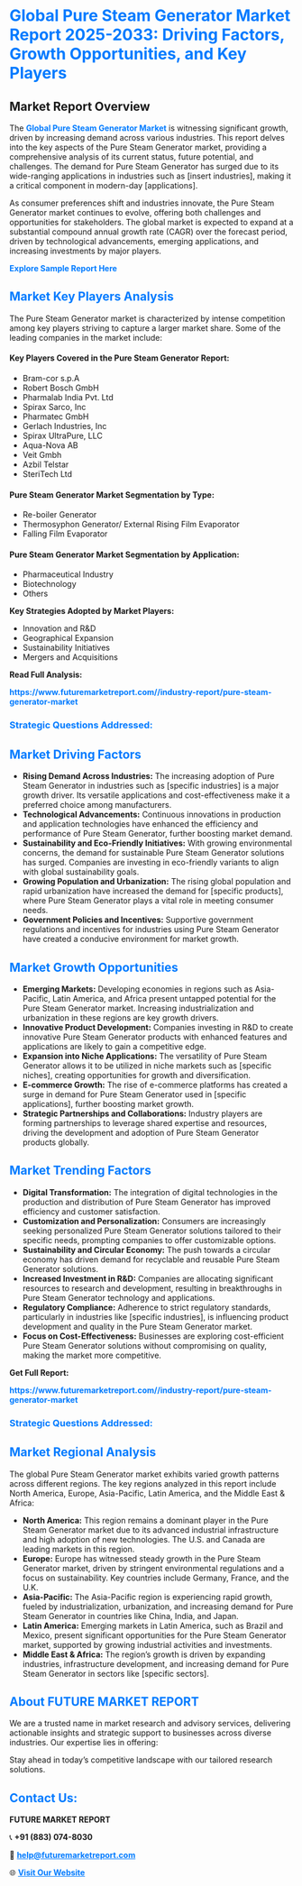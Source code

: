 <h1 style="color: #007BFF;">Global Pure Steam Generator Market Report 2025-2033: Driving Factors, Growth Opportunities, and Key Players</h1>

<section id="overview">
<h2>Market Report Overview</h2>
<p>The <a href="https://www.futuremarketreport.com//industry-report/pure-steam-generator-market" style="color: #007BFF; text-decoration: none;"><strong>Global Pure Steam Generator Market</strong></a> is witnessing significant growth, driven by increasing demand across various industries. This report delves into the key aspects of the Pure Steam Generator market, providing a comprehensive analysis of its current status, future potential, and challenges. The demand for Pure Steam Generator has surged due to its wide-ranging applications in industries such as [insert industries], making it a critical component in modern-day [applications].</p>
<p>As consumer preferences shift and industries innovate, the Pure Steam Generator market continues to evolve, offering both challenges and opportunities for stakeholders. The global market is expected to expand at a substantial compound annual growth rate (CAGR) over the forecast period, driven by technological advancements, emerging applications, and increasing investments by major players.</p>
</section>

<section id="overview">
<p><a href="https://www.futuremarketreport.com//request-sample/reportId=88275" style="color: #007BFF; text-decoration: none;"><strong>Explore Sample Report Here</strong></a></p>
</section>

<section id="key-players">
<h2 style="color: #007BFF;">Market Key Players Analysis</h2>
<p>The Pure Steam Generator market is characterized by intense competition among key players striving to capture a larger market share. Some of the leading companies in the market include:</p>
<h4>Key Players Covered in the Pure Steam Generator Report:</h4>
<ul><li>Bram-cor s.p.A</li><li>Robert Bosch GmbH</li><li>Pharmalab India Pvt. Ltd</li><li>Spirax Sarco, Inc</li><li>Pharmatec GmbH</li><li>Gerlach Industries, Inc</li><li>Spirax UltraPure, LLC</li><li>Aqua-Nova AB</li><li>Veit Gmbh</li><li>Azbil Telstar</li><li>SteriTech Ltd</li></ul>
<h4>Pure Steam Generator Market Segmentation by Type:</h4>
<ul><li>Re-boiler Generator</li><li>Thermosyphon Generator/ External Rising Film Evaporator</li><li>Falling Film Evaporator</li></ul>

<h4>Pure Steam Generator Market Segmentation by Application:</h4>
<ul><li>Pharmaceutical Industry</li><li>Biotechnology</li><li>Others</li></ul>
<p><strong>Key Strategies Adopted by Market Players:</strong></p>
<ul>
<li>Innovation and R&D</li>
<li>Geographical Expansion</li>
<li>Sustainability Initiatives</li>
<li>Mergers and Acquisitions</li>
</ul>
</section>

<section>
<p><strong>Read Full Analysis: </strong></p><a href="https://www.futuremarketreport.com//industry-report/pure-steam-generator-market" style="color: #007BFF; text-decoration: none;"><strong>https://www.futuremarketreport.com//industry-report/pure-steam-generator-market</strong></a>
<h3 style="color: #007BFF;">Strategic Questions Addressed:</h3>
</section>

<section id="driving-factors">
<h2 style="color: #007BFF;">Market Driving Factors</h2>
<ul>
<li><strong>Rising Demand Across Industries:</strong> The increasing adoption of Pure Steam Generator in industries such as [specific industries] is a major growth driver. Its versatile applications and cost-effectiveness make it a preferred choice among manufacturers.</li>
<li><strong>Technological Advancements:</strong> Continuous innovations in production and application technologies have enhanced the efficiency and performance of Pure Steam Generator, further boosting market demand.</li>
<li><strong>Sustainability and Eco-Friendly Initiatives:</strong> With growing environmental concerns, the demand for sustainable Pure Steam Generator solutions has surged. Companies are investing in eco-friendly variants to align with global sustainability goals.</li>
<li><strong>Growing Population and Urbanization:</strong> The rising global population and rapid urbanization have increased the demand for [specific products], where Pure Steam Generator plays a vital role in meeting consumer needs.</li>
<li><strong>Government Policies and Incentives:</strong> Supportive government regulations and incentives for industries using Pure Steam Generator have created a conducive environment for market growth.</li>
</ul>
</section>

<section id="growth-opportunities">
<h2 style="color: #007BFF;">Market Growth Opportunities</h2>
<ul>
<li><strong>Emerging Markets:</strong> Developing economies in regions such as Asia-Pacific, Latin America, and Africa present untapped potential for the Pure Steam Generator market. Increasing industrialization and urbanization in these regions are key growth drivers.</li>
<li><strong>Innovative Product Development:</strong> Companies investing in R&D to create innovative Pure Steam Generator products with enhanced features and applications are likely to gain a competitive edge.</li>
<li><strong>Expansion into Niche Applications:</strong> The versatility of Pure Steam Generator allows it to be utilized in niche markets such as [specific niches], creating opportunities for growth and diversification.</li>
<li><strong>E-commerce Growth:</strong> The rise of e-commerce platforms has created a surge in demand for Pure Steam Generator used in [specific applications], further boosting market growth.</li>
<li><strong>Strategic Partnerships and Collaborations:</strong> Industry players are forming partnerships to leverage shared expertise and resources, driving the development and adoption of Pure Steam Generator products globally.</li>
</ul>
</section>

<section id="trending-factors">
<h2 style="color: #007BFF;">Market Trending Factors</h2>
<ul>
<li><strong>Digital Transformation:</strong> The integration of digital technologies in the production and distribution of Pure Steam Generator has improved efficiency and customer satisfaction.</li>
<li><strong>Customization and Personalization:</strong> Consumers are increasingly seeking personalized Pure Steam Generator solutions tailored to their specific needs, prompting companies to offer customizable options.</li>
<li><strong>Sustainability and Circular Economy:</strong> The push towards a circular economy has driven demand for recyclable and reusable Pure Steam Generator solutions.</li>
<li><strong>Increased Investment in R&D:</strong> Companies are allocating significant resources to research and development, resulting in breakthroughs in Pure Steam Generator technology and applications.</li>
<li><strong>Regulatory Compliance:</strong> Adherence to strict regulatory standards, particularly in industries like [specific industries], is influencing product development and quality in the Pure Steam Generator market.</li>
<li><strong>Focus on Cost-Effectiveness:</strong> Businesses are exploring cost-efficient Pure Steam Generator solutions without compromising on quality, making the market more competitive.</li>
</ul>
</section>

<section>
<p><strong>Get Full Report: </strong></p><a href="https://www.futuremarketreport.com//industry-report/pure-steam-generator-market" style="color: #007BFF; text-decoration: none;"><strong>https://www.futuremarketreport.com//industry-report/pure-steam-generator-market</strong></a>
<h3 style="color: #007BFF;">Strategic Questions Addressed:</h3>
</section>


<section id="regional-analysis">
<h2 style="color: #007BFF;">Market Regional Analysis</h2>
<p>The global Pure Steam Generator market exhibits varied growth patterns across different regions. The key regions analyzed in this report include North America, Europe, Asia-Pacific, Latin America, and the Middle East & Africa:</p>
<ul>
<li><strong>North America:</strong> This region remains a dominant player in the Pure Steam Generator market due to its advanced industrial infrastructure and high adoption of new technologies. The U.S. and Canada are leading markets in this region.</li>
<li><strong>Europe:</strong> Europe has witnessed steady growth in the Pure Steam Generator market, driven by stringent environmental regulations and a focus on sustainability. Key countries include Germany, France, and the U.K.</li>
<li><strong>Asia-Pacific:</strong> The Asia-Pacific region is experiencing rapid growth, fueled by industrialization, urbanization, and increasing demand for Pure Steam Generator in countries like China, India, and Japan.</li>
<li><strong>Latin America:</strong> Emerging markets in Latin America, such as Brazil and Mexico, present significant opportunities for the Pure Steam Generator market, supported by growing industrial activities and investments.</li>
<li><strong>Middle East & Africa:</strong> The region’s growth is driven by expanding industries, infrastructure development, and increasing demand for Pure Steam Generator in sectors like [specific sectors].</li>
</ul>
</section>

<footer>
<h2 style="color: #007BFF;">About FUTURE MARKET REPORT</h2>
<p>We are a trusted name in market research and advisory services, delivering actionable insights and strategic support to businesses across diverse industries. Our expertise lies in offering:</p>

<p>Stay ahead in today’s competitive landscape with our tailored research solutions.</p>

<h2 style="color: #007BFF;">Contact Us:</h2>
<p><strong>FUTURE MARKET REPORT</strong></p>
<p>📞 <strong>+91 (883) 074-8030</strong></p>
<p>📧 <strong><a href="mailto:help@futuremarketreport.com" style="color: #007BFF;">help@futuremarketreport.com</a></strong></p>
<p>🌐 <strong><a href="https://www.futuremarketreport.com/" style="color: #007BFF;">Visit Our Website</a></strong></p>
</footer>
